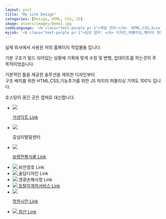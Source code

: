 ```yaml
---
layout: post
title: "My site Design"
categories: [Design, HTML, CSS, JS]
image: assets/images/demo1.jpg
codeLanguage: '<b class="text-purple pr-1">개발 언어:</b>  HTML,CSS,Scss,Javascript'
myjob: '<b class="text-purple pr-1">담당 업무: </b> 디자인,퍼블리싱,페이지 개발 (All 100%)'
---
```


<p class="text-dark text-center">실제 회사에서 사용된 저의 홈페이지 작업물들 입니다.</p>

<p class="text-dark text-center">기본 구조가 빌드 되어있는 상황에 기획에 맞게 수정 및 변형, 업데이트를 하는것이 주 목적이었습니다.</p>
<p class="text-dark text-center">기본적인 틀을 제공한 솔루션을 제외한 디자인부터<br/> 구조 배치를 위한 HTML,CSS,기능추가를 위한 JS 까지의 퍼블리싱 기여도 100% 입니다. </p>
<p class="text-dark text-center">호스팅이 끊긴 곳은 캡쳐로 대신합니다. </p>
 <link rel="stylesheet" href="\bower_components\magnific-popup\dist\magnific-popup.css">

<div class="row flex-row flex-wrap">
<ul class="col12 d-flex flex-wrap siteUl">

<li class="col-6 col-md-4">
<a id="open-popup01" class="d-flex flex-column text-center image-link gallery-item mfp-image no-gutters" >
<img src="/assets/images/siteImade/01/01_01.png" />
</a>


<a class=" btn btn-purple mt-2 text-white col-12 font-weight-bold text-center" href="http://gsduct.adwinkorea.kr/" target="_blank">거성닥트 Link</a>

</li>

<li class="col-6 col-md-4 ">
<a id="open-popup02" class="d-flex flex-column text-center image-link gallery-item mfp-image no-gutters" href="/assets/images/siteImade/02/02_01.png">
<img src="/assets/images/siteImade/02/02_01.png" />
</a>


<a class="c-none   btn btn-gray  mt-2 text-white col-12 font-weight-bold text-center" >길심리발달센터</a>

</li>

<!-- <li class="col-6 col-md-4">
<a id="open-popup03" class="d-flex flex-column text-center image-link gallery-item mfp-image no-gutters" href="/assets/images/siteImade/03/03_01.png">
<img src="/assets/images/siteImade/03/03_01.png" />
</a>

<span class="d-block mt-2 text-purple col-12 font-weight-bold text-center">대륜건설</span>
</li> -->

<li class="col-6 col-md-4">
<a id="open-popup04" class="d-flex flex-column text-center image-link gallery-item mfp-image no-gutters" href="/assets/images/siteImade/04/04_01.png">
<img src="/assets/images/siteImade/04/04_01.png" />
</a>

<a class=" btn btn-purple mt-2 text-white col-12 font-weight-bold text-center" href="http://kby0962.adwinkorea.kr/" target="_blank">보령전통식품 Link</a>

</li>

<li class="col-6 col-md-4">
<a id="open-popup05" class="d-flex flex-column text-center image-link gallery-item mfp-image no-gutters" href="/assets/images/siteImade/05/05_01.png">
<img src="/assets/images/siteImade/05/05_01.png" />
</a>
<a class="c-none   btn btn-gray  mt-2 text-white col-12 font-weight-bold text-center" >비전창호 Link</a>


</li>

<li class="col-6 col-md-4">
<a id="open-popup06" class="d-flex flex-column text-center image-link gallery-item mfp-image no-gutters" href="/assets/images/siteImade/06/06_01.png">
<img src="/assets/images/siteImade/06/06_01.png" />
</a>
<a class="c-none  btn btn-gray  mt-2 text-white col-12 font-weight-bold text-center" >솔담디자인 Link</a>


</li>

<li class="col-6 col-md-4">
<a id="open-popup07" class="d-flex flex-column text-center image-link gallery-item mfp-image no-gutters" href="/assets/images/siteImade/07/07_01.png">
<img src="/assets/images/siteImade/07/07_01.png" />
</a>
<a class="c-none  btn btn-gray mt-2 text-white col-12 font-weight-bold text-center" >영광손해사정 Link</a>


</li>

<li class="col-6 col-md-4">
<a id="open-popup08" class="d-flex flex-column text-center image-link gallery-item mfp-image no-gutters" href="/assets/images/siteImade/08/08_01.png">
<img src="/assets/images/siteImade/08/08_01.png" />
</a>
<a class=" btn btn-purple mt-2 text-white col-12 font-weight-bold text-center" href="http://totallift.adwinkorea.kr/" target="_blank">토탈지게차서비스 Link</a>

</li>

<li class="col-6 col-md-4">
<a id="open-popup09" class="d-flex flex-column text-center image-link gallery-item mfp-image no-gutters" href="/assets/images/siteImade/09/09_01.png">
<img src="/assets/images/siteImade/09/09_01.png" />
</a>

<a class=" btn btn-purple mt-2 text-white col-12 font-weight-bold text-center" href="http://adwinpf04.adwinkorea.kr/" target="_blank">학원시안 Link</a>

</li>

<li class="col-6 col-md-4">
<a id="open-popup10" class="d-flex flex-column text-center image-link gallery-item mfp-image no-gutters" href="/assets/images/siteImade/10/10_01.png">
<img src="/assets/images/siteImade/10/10_01.png" />
</a>
<a class=" btn btn-purple mt-2 text-white col-12 font-weight-bold text-center" href="http://hsparking.adwinkorea.kr/" target="_blank">회산 Link</a>


</li>
</ul>

</div>

<script src="\bower_components\magnific-popup\dist\jquery.magnific-popup.js"></script>

<script>
$(document).ready(function() {
  $('#open-popup01').magnificPopup({
    items: [
      {
        src: '/assets/images/siteImade/01/01_01.png',
        title: '거성닥트',
      },
      {
        src: '/assets/images/siteImade/01/01_02.png',
        title: '거성닥트',

      }
    ],
  type: 'image',
       closeOnContentClick: true,
       closeBtnInside: true,
       fixedContentPos: true,
    gallery: {
            enabled: true,
            preload: [0,2],
            navigateByImgClick: true,
              tPrev: 'Previous (Left arrow key)', // title for left button
  tNext: 'Next (Right arrow key)', // title for right button
  tCounter: '<span class="mfp-counter">%curr% of %total%</span>'
  },
       image: { verticalFit: false }
      //  cursor: 'mfp-zoom-out-cur'},

      //  zoom: {enabled: true,   duration: 500 ,easing: 'ease-in-out' }
 });

  $('#open-popup02').magnificPopup({
    items: [
      {
        src: '/assets/images/siteImade/02/02_01.png',
        title: '길심리발달센터',
      },
      {
        src: '/assets/images/siteImade/02/02_02.png',
        title: '길심리발달센터',
      },
      {
        src: '/assets/images/siteImade/02/02_03.png',
        title: '길심리발달센터',
      },
      {
        src: '/assets/images/siteImade/02/02_04.png',
        title: '길심리발달센터',
      }

    ],
  type: 'image',
       closeOnContentClick: true,
       closeBtnInside: true,
       fixedContentPos: true,

    gallery: {
            enabled: true,
            preload: [0,2],
            navigateByImgClick: true,
            tPrev: 'Previous (Left arrow key)', // title for left button
            tNext: 'Next (Right arrow key)', // title for right button
            tCounter: '<span class="mfp-counter">%curr% of %total%</span>'

  },
       image: {  verticalFit: false }
 });

$('#open-popup03').magnificPopup({
    items: [
      {
        src: '/assets/images/siteImade/03/03_01.png',
        title: '대륜건설',
      },
      {
        src: '/assets/images/siteImade/03/03_02.png',
        title: '대륜건설',
      },

    ],
  type: 'image',
       closeOnContentClick: true,
       closeBtnInside: true,
       fixedContentPos: true,
    gallery: {
            enabled: true,
            preload: [0,2],
            navigateByImgClick: true,

              tPrev: 'Previous (Left arrow key)', // title for left button
  tNext: 'Next (Right arrow key)', // title for right button
  tCounter: '<span class="mfp-counter">%curr% of %total%</span>'

  },
       image: {  verticalFit: false ,
       }

 });

  $('#open-popup04').magnificPopup({
    items: [
      {
        src: '/assets/images/siteImade/04/04_01.png',
        title: '보령전통식품',
      },
      {
        src: '/assets/images/siteImade/04/04_02.png',
        title: '보령전통식품',
      },
      {
        src: '/assets/images/siteImade/04/04_03.png',
        title: '보령전통식품',
      },
      {
        src: '/assets/images/siteImade/04/04_04.png',
        title: '보령전통식품',
      }

    ],
  type: 'image',
       closeOnContentClick: true,
       closeBtnInside: true,
       fixedContentPos: true,
    gallery: {
            enabled: true,
            preload: [0,2],
            navigateByImgClick: true,

              tPrev: 'Previous (Left arrow key)', // title for left button
  tNext: 'Next (Right arrow key)', // title for right button
  tCounter: '<span class="mfp-counter">%curr% of %total%</span>'

  },
       image: {  verticalFit: false ,
       }

 });

 $('#open-popup05').magnificPopup({
    items: [
      {
        src: '/assets/images/siteImade/05/05_01.png',
        title: '비전창호',
      },
      {
        src: '/assets/images/siteImade/05/05_02.png',
        title: '비전창호',
      },
      {
        src: '/assets/images/siteImade/05/05_03.png',
        title: '비전창호',
      },
      {
        src: '/assets/images/siteImade/05/05_04.png',
        title: '비전창호',
      },
      {
        src: '/assets/images/siteImade/05/05_05.png',
        title: '비전창호',
      }

    ],
  type: 'image',
       closeOnContentClick: true,
       closeBtnInside: true,
       fixedContentPos: true,
    gallery: {
            enabled: true,
            preload: [0,2],
            navigateByImgClick: true,

              tPrev: 'Previous (Left arrow key)', // title for left button
  tNext: 'Next (Right arrow key)', // title for right button
  tCounter: '<span class="mfp-counter">%curr% of %total%</span>'

  },
       image: {  verticalFit: false ,
       }

 });

 $('#open-popup06').magnificPopup({
    items: [
      {
        src: '/assets/images/siteImade/06/06_01.png',
        title: '솔담디자인',
      },
      {
        src: '/assets/images/siteImade/06/06_02.png',
        title: '솔담디자인',
      },
      {
        src: '/assets/images/siteImade/06/06_03.png',
        title: '솔담디자인',
      },
      {
        src: '/assets/images/siteImade/06/06_04.png',
        title: '솔담디자인',
      }

    ],
  type: 'image',
       closeOnContentClick: true,
       closeBtnInside: true,
       fixedContentPos: true,
    gallery: {
            enabled: true,
            preload: [0,2],
            navigateByImgClick: true,

              tPrev: 'Previous (Left arrow key)', // title for left button
  tNext: 'Next (Right arrow key)', // title for right button
  tCounter: '<span class="mfp-counter">%curr% of %total%</span>'

  },
       image: {  verticalFit: false ,
       }

 });

 $('#open-popup07').magnificPopup({
    items: [
      {
        src: '/assets/images/siteImade/07/07_01.png',
        title: '영광손해사정',
      },
      {
        src: '/assets/images/siteImade/07/07_02.png',
        title: '영광손해사정',
      },
      {
        src: '/assets/images/siteImade/07/07_03.png',
        title: '영광손해사정',
      },
      {
        src: '/assets/images/siteImade/07/07_04.png',
        title: '영광손해사정',
      }

    ],
  type: 'image',
       closeOnContentClick: true,
       closeBtnInside: true,
       fixedContentPos: true,
    gallery: {
            enabled: true,
            preload: [0,2],
            navigateByImgClick: true,

              tPrev: 'Previous (Left arrow key)', // title for left button
  tNext: 'Next (Right arrow key)', // title for right button
  tCounter: '<span class="mfp-counter">%curr% of %total%</span>'

  },
       image: {  verticalFit: false ,
       }

 });

 $('#open-popup08').magnificPopup({
    items: [
      {
        src: '/assets/images/siteImade/08/08_01.png',
        title: '토탈지게차서비스',
      },
      {
        src: '/assets/images/siteImade/08/08_02.png',
        title: '토탈지게차서비스',
      },
      {
        src: '/assets/images/siteImade/08/08_03.png',
        title: '토탈지게차서비스',
      }

    ],
  type: 'image',
       closeOnContentClick: true,
       closeBtnInside: true,
       fixedContentPos: true,
    gallery: {
            enabled: true,
            preload: [0,2],
            navigateByImgClick: true,

              tPrev: 'Previous (Left arrow key)', // title for left button
  tNext: 'Next (Right arrow key)', // title for right button
  tCounter: '<span class="mfp-counter">%curr% of %total%</span>'

  },
       image: {  verticalFit: false ,
       }

 });

 $('#open-popup09').magnificPopup({
    items: [
      {
        src: '/assets/images/siteImade/09/09_01.png',
        title: '학원시안',
      },
      {
        src: '/assets/images/siteImade/09/09_02.png',
        title: '학원시안',
      }

    ],
  type: 'image',
       closeOnContentClick: true,
       closeBtnInside: true,
       fixedContentPos: true,
    gallery: {
            enabled: true,
            preload: [0,2],
            navigateByImgClick: true,

              tPrev: 'Previous (Left arrow key)', // title for left button
  tNext: 'Next (Right arrow key)', // title for right button
  tCounter: '<span class="mfp-counter">%curr% of %total%</span>'

  },
       image: {  verticalFit: false ,
       }

 });

 $('#open-popup10').magnificPopup({
    items: [
      {
        src: '/assets/images/siteImade/10/10_01.png',
        title: '(주) 회산',
      },
      {
        src: '/assets/images/siteImade/10/10_02.png',
        title: '(주) 회산',
      },
      {
        src: '/assets/images/siteImade/10/10_03.png',
        title: '(주) 회산',
      },
      {
        src: '/assets/images/siteImade/10/10_04.png',
        title: '(주) 회산',
      }

    ],
  type: 'image',
       closeOnContentClick: true,
       closeBtnInside: true,
       fixedContentPos: true,
    gallery: {
            enabled: true,
            preload: [0,2],
            navigateByImgClick: true,

              tPrev: 'Previous (Left arrow key)', // title for left button
  tNext: 'Next (Right arrow key)', // title for right button
  tCounter: '<span class="mfp-counter">%curr% of %total%</span>'

  },
       image: {  verticalFit: false ,
       }

 });

});

</script>
